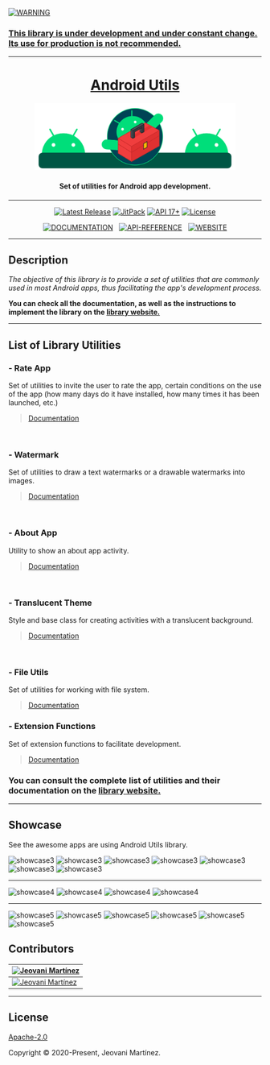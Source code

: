     
<a href="#"><img src="https://img.shields.io/badge/WARNING-blue?style=for-the-badge&label=%20&labelColor=gray&color=yellow&logoColor=FFFFFF" alt="WARNING">

### This library is under development and under constant change. Its use for production is not recommended.

---


<h1 align="center">Android Utils</h2>
<p align="center"><a href="https://jeovanimartinez.github.io/Android-Utils/" target="_blank" rel="noopener noreferrer"><img width="400" src="https://github.com/JeovaniMartinez/Android-Utils/blob/master/resources/introduction.svg" alt="Android Utils Logo"></a></p>
<h4 align="center">Set of utilities for Android app development.</h4>

---

<p align="center">
    <a href="https://github.com/JeovaniMartinez/Android-Utils/releases"><img src="https://img.shields.io/github/v/release/JeovaniMartinez/Android-Utils?color=orange&include_prereleases&style=flat-square" alt="Latest Release"></a>
    <a href="https://jitpack.io/#JeovaniMartinez/Android-Utils"><img src="https://img.shields.io/jitpack/v/github/JeovaniMartinez/Android-Utils?color=blue&style=flat-square" alt="JitPack"></a>
    <a href="#"><img src="https://img.shields.io/badge/API-17%2B-lightgrey?style=flat-square" alt="API 17+"></a>
    <a href="/LICENSE"><img src="https://img.shields.io/github/license/JeovaniMartinez/Android-Utils?style=flat-square" alt="License"></a>
</p>

<p align="center">
<a href="https://jeovanimartinez.github.io/Android-Utils/docs/"><img src="https://img.shields.io/badge/DOCS-DOCUMENTATION-blue?style=for-the-badge&logo=read-the-docs&label=%20&labelColor=3F3F3F&color=008097&logoColor=FFFFFF" alt="DOCUMENTATION"></a>&nbsp;&nbsp;
<a href="https://jeovanimartinez.github.io/Android-Utils/docs/reference/androidutils/index.html"><img src="https://img.shields.io/badge/API-REFERENCE-blue?style=for-the-badge&labelColor=3F3F3F&color=00996F" alt="API-REFERENCE"></a>&nbsp;&nbsp;
    <a href="https://jeovanimartinez.github.io/Android-Utils/"><img src="https://img.shields.io/badge/WEB-WEBSITE-blue?style=for-the-badge&logo=tor-browser&label=%20&labelColor=3F3F3F&color=DA5900&logoColor=FFFFFF" alt="WEBSITE"></a>
<p align="center">

---



## Description

_The objective of this library is to provide a set of utilities that are commonly used in most Android apps, thus facilitating the app's development process._

**You can check all the documentation, as well as the instructions to implement the library on the [library website.](https://jeovanimartinez.github.io/Android-Utils/docs/)**

---

## List of Library Utilities


### - Rate App
Set of utilities to invite the user to rate the app, certain conditions on the use of the app (how many days do it have installed, how many times it has been launched, etc.)

> [Documentation](https://jeovanimartinez.github.io/Android-Utils/docs/utilities/rate-app)

<p align="center">
<img src="https://user-images.githubusercontent.com/38060456/112034155-cf0f9600-8b03-11eb-9c5d-350ceb4255fc.png" alt="">
<img src="https://user-images.githubusercontent.com/38060456/112034170-d0d95980-8b03-11eb-921a-d84db6037494.png" alt="">
</p>




### - Watermark
Set of utilities to draw a text watermarks or a drawable watermarks into images.

> [Documentation](https://jeovanimartinez.github.io/Android-Utils/docs/utilities/watermark)

<p align="center">
<img src="https://user-images.githubusercontent.com/38060456/112035384-19dddd80-8b05-11eb-80f9-ad69ab019ebc.jpeg" alt="">

<img src="https://user-images.githubusercontent.com/38060456/112035396-1cd8ce00-8b05-11eb-8f13-a55d842c30f0.jpg" alt="">
</p>




### - About App
Utility to show an about app activity.

> [Documentation](https://jeovanimartinez.github.io/Android-Utils/docs/utilities/about-app)

<p align="center">
<img src="https://user-images.githubusercontent.com/38060456/112036695-902f0f80-8b06-11eb-9c4f-6b3aee94e053.png" alt="">
</p>



### - Translucent Theme
Style and base class for creating activities with a translucent background.

> [Documentation](https://jeovanimartinez.github.io/Android-Utils/docs/utilities/translucent-theme)

<p align="center">
<img src="https://user-images.githubusercontent.com/38060456/112037796-ba350180-8b07-11eb-9b5c-1ec3b3c8d805.png" alt="">
</p>



### - File Utils
Set of utilities for working with file system.

> [Documentation](https://jeovanimartinez.github.io/Android-Utils/docs/utilities/file-utils)




### - Extension Functions
Set of extension functions to facilitate development.

> [Documentation](https://jeovanimartinez.github.io/Android-Utils/docs/utilities/extension-functions)



### You can consult the complete list of utilities and their documentation on the [library website.](https://jeovanimartinez.github.io/Android-Utils/docs/)


---

## Showcase

See the awesome apps are using Android Utils library.


![showcase3](https://user-images.githubusercontent.com/38060456/113602748-9e9e2080-9608-11eb-8b3f-66be958a1dd7.png)
![showcase3](https://user-images.githubusercontent.com/38060456/113602748-9e9e2080-9608-11eb-8b3f-66be958a1dd7.png)
![showcase3](https://user-images.githubusercontent.com/38060456/113602748-9e9e2080-9608-11eb-8b3f-66be958a1dd7.png)
![showcase3](https://user-images.githubusercontent.com/38060456/113602748-9e9e2080-9608-11eb-8b3f-66be958a1dd7.png)
![showcase3](https://user-images.githubusercontent.com/38060456/113602748-9e9e2080-9608-11eb-8b3f-66be958a1dd7.png)
![showcase3](https://user-images.githubusercontent.com/38060456/113602748-9e9e2080-9608-11eb-8b3f-66be958a1dd7.png)
![showcase3](https://user-images.githubusercontent.com/38060456/113602748-9e9e2080-9608-11eb-8b3f-66be958a1dd7.png)


---

![showcase4](https://user-images.githubusercontent.com/38060456/113603126-22f0a380-9609-11eb-80d8-e361048bdb63.png)
![showcase4](https://user-images.githubusercontent.com/38060456/113603126-22f0a380-9609-11eb-80d8-e361048bdb63.png)
![showcase4](https://user-images.githubusercontent.com/38060456/113603126-22f0a380-9609-11eb-80d8-e361048bdb63.png)
![showcase4](https://user-images.githubusercontent.com/38060456/113603126-22f0a380-9609-11eb-80d8-e361048bdb63.png)


---

![showcase5](https://user-images.githubusercontent.com/38060456/113603720-e5d8e100-9609-11eb-8568-a3c6ecff2551.png)
![showcase5](https://user-images.githubusercontent.com/38060456/113603720-e5d8e100-9609-11eb-8568-a3c6ecff2551.png)
![showcase5](https://user-images.githubusercontent.com/38060456/113603720-e5d8e100-9609-11eb-8568-a3c6ecff2551.png)
![showcase5](https://user-images.githubusercontent.com/38060456/113603720-e5d8e100-9609-11eb-8568-a3c6ecff2551.png)
![showcase5](https://user-images.githubusercontent.com/38060456/113603720-e5d8e100-9609-11eb-8568-a3c6ecff2551.png)
![showcase5](https://user-images.githubusercontent.com/38060456/113603720-e5d8e100-9609-11eb-8568-a3c6ecff2551.png)


## Contributors

| <a href="https://github.com/jeovanimartinez" target="_blank" rel="noopener noreferrer"><img width="100" src="https://user-images.githubusercontent.com/38060456/111829976-ffacc100-88b2-11eb-8288-4ce295c835a6.png" alt="Jeovani Martínez"></a> |
|-|
|  <a href="https://github.com/jeovanimartinez"><img src="https://img.shields.io/badge/WEB-Jeovani%20Mart%C3%ADnez-blue?style=for-the-badge&label=%20&labelColor=3F3F3F&color=00658E" alt="Jeovani Martínez"></a> |

---

## License

[Apache-2.0](/LICENSE)

Copyright © 2020-Present, Jeovani Martínez.
